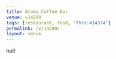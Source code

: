 ```yaml
---
title: Aroma Coffee Bar
venue: v14289
tags: [restaurant, food, "fhrs:414374"]
permalink: /v/14289/
layout: venue
---
```

null